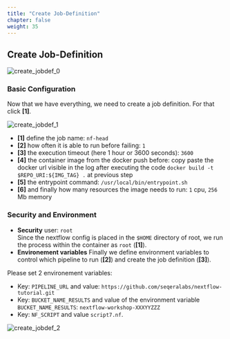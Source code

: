 ```yaml
---
title: "Create Job-Definition"
chapter: false
weight: 35
---
```


## Create Job-Definition

![create_jobdef_0](/images/nextflow-on-aws-batch/nextflow202/create_jobdef_0.png)

### Basic Configuration

Now that we have everything, we need to create a job definition. For that click **[1]**.

![create_jobdef_1](/images/nextflow-on-aws-batch/nextflow202/create_jobdef_1.png)

- **[1]** define the job name: `nf-head`
- **[2]** how often it is able to run before failing: `1`
- **[3]** the execution timeout (here 1 hour or 3600 seconds): `3600`
- **[4]** the container image from the docker push before: copy paste the docker url visible in the log after executing the code `docker build -t $REPO_URI:${IMG_TAG} .` at previous step
- **[5]** the entrypoint command: `/usr/local/bin/entrypoint.sh`
- **[6]** and finally how many resources the image needs to run: `1` cpu, `256` Mb memory

### Security and Environment

- **Security** user: `root`  
Since the nextflow config is placed in the `$HOME` directory of root, we run the process within the container as `root` (**[1]**).
- **Environement variables**
Finally we define environment variables to control which pipeline to run (**[2]**) and create the job definition (**[3]**).

Please set 2 environement variables:

- Key: `PIPELINE_URL` and value: `https://github.com/seqeralabs/nextflow-tutorial.git`
- Key: `BUCKET_NAME_RESULTS` and value of the environment variable `BUCKET_NAME_RESULTS`: `nextflow-workshop-XXXYYZZZ`
- Key: `NF_SCRIPT` and value `script7.nf`.

![create_jobdef_2](/images/nextflow-on-aws-batch/nextflow202/create_jobdef_2.png)

